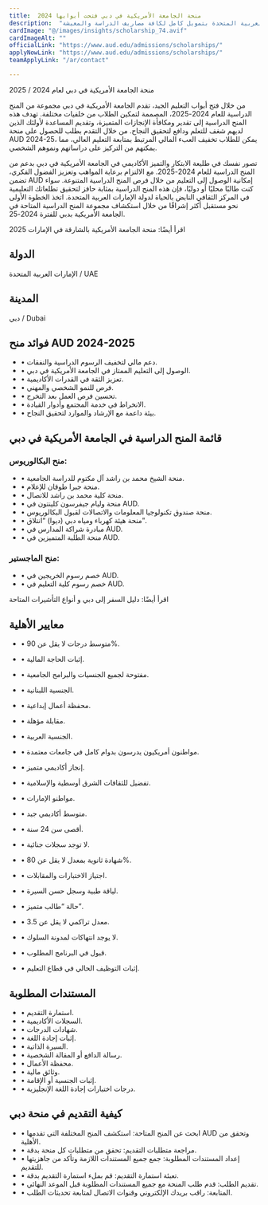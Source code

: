 ```yaml
---
title:  منحة الجامعة الأمريكية في دبي فتحت أبوابها 2024 
description:  "فرصة ذهبية للحصول علي منحة الجامعة الأمريكية دبي في الإمارات العربية المتحدة بتمويل كامل لكافة مصاريف الدراسة والمعيشة." 
cardImage: "@/images/insights/scholarship_74.avif" 
cardImageAlt: "" 
officialLink: "https://www.aud.edu/admissions/scholarships/" 
applyNowLink: "https://www.aud.edu/admissions/scholarships/" 
teamApplyLink: "/ar/contact"

---
```


منحة الجامعة الأمريكية في دبي لعام 2024 / 2025

من خلال فتح أبواب التعليم الجيد، تقدم الجامعة الأمريكية في دبي مجموعة من المنح الدراسية للعام 2024-2025، المصممة لتمكين الطلاب من خلفيات مختلفة. تهدف هذه المنح الدراسية إلى تقدير ومكافأة الإنجازات المتميزة، وتقديم المساعدة لأولئك الذين لديهم شغف للتعلم ودافع لتحقيق النجاح. من خلال التقدم بطلب للحصول على منحة AUD 2024-25، يمكن للطلاب تخفيف العبء المالي المرتبط بمتابعة التعليم العالي، مما يمكنهم من التركيز على دراساتهم ونموهم الشخصي.

تصور نفسك في طليعة الابتكار والتميز الأكاديمي في الجامعة الأمريكية في دبي بدعم من المنح الدراسية للعام 2024-2025. مع الالتزام برعاية المواهب وتعزيز الفضول الفكري، تضمن AUD إمكانية الوصول إلى التعليم من خلال فرص المنح الدراسية المتنوعة. سواء كنت طالبًا محليًا أو دوليًا، فإن هذه المنح الدراسية بمثابة حافز لتحقيق تطلعاتك التعليمية في المركز الثقافي النابض بالحياة لدولة الإمارات العربية المتحدة. اتخذ الخطوة الأولى نحو مستقبل أكثر إشراقًا من خلال استكشاف مجموعة المنح الدراسية المتاحة في الجامعة الأمريكية بدبي للفترة 2024-25.

اقرأ أيضًا: منحة الجامعة الأمريكية بالشارقة في الإمارات 2025

## الدولة

الإمارات العربية المتحدة / UAE

## المدينة

دبي / Dubai

## فوائد منح AUD 2024-2025

- • دعم مالي لتخفيف الرسوم الدراسية والنفقات.
- • الوصول إلى التعليم الممتاز في الجامعة الأمريكية في دبي.
- • تعزيز الثقة في القدرات الأكاديمية.
- • فرص للنمو الشخصي والمهني.
- • تحسين فرص العمل بعد التخرج.
- • الانخراط في خدمة المجتمع وأدوار القيادة.
- • بيئة داعمة مع الإرشاد والموارد لتحقيق النجاح.

## قائمة المنح الدراسية في الجامعة الأمريكية في دبي

### منح البكالوريوس:

- • منحة الشيخ محمد بن راشد آل مكتوم للدراسة الجامعية.
- • منحة جبرا طوقان للإعلام.
- • منحة كلية محمد بن راشد للاتصال.
- • منحة وليام جيفرسون كلينتون في AUD.
- • منحة صندوق تكنولوجيا المعلومات والاتصالات لقبول البكالوريوس.
- • منحة هيئة كهرباء ومياه دبي (ديوا) “انتلاق”.
- • مبادرة شراكة المدارس في AUD.
- • منحة الطلبة المتميزين في AUD.

### منح الماجستير:

- • خصم رسوم الخريجين في AUD.
- • خصم رسوم كلية التعليم في AUD.

اقرأ أيضًا: دليل السفر إلى دبي و أنواع التأشيرات المتاحة

## معايير الأهلية

- • متوسط درجات لا يقل عن 90%.
- • إثبات الحاجة المالية.
- • مفتوحة لجميع الجنسيات والبرامج الجامعية.

- • الجنسية اللبنانية.
- • محفظة أعمال إبداعية.
- • مقابلة مؤهلة.

- • الجنسية العربية.

- • مواطنون أمريكيون يدرسون بدوام كامل في جامعات معتمدة.
- • إنجاز أكاديمي متميز.
- • تفضيل للثقافات الشرق أوسطية والإسلامية.

- • مواطنو الإمارات.
- • متوسط أكاديمي جيد.
- • أقصى سن 24 سنة.
- • لا توجد سجلات جنائية.

- • شهادة ثانوية بمعدل لا يقل عن 80%.
- • اجتياز الاختبارات والمقابلات.
- • لياقة طبية وسجل حسن السيرة.

- • حالة “طالب متميز”.
- • معدل تراكمي لا يقل عن 3.5.
- • لا يوجد انتهاكات لمدونة السلوك.


- • قبول في البرنامج المطلوب.
- • إثبات التوظيف الحالي في قطاع التعليم.

## المستندات المطلوبة

- • استمارة التقديم.
- • السجلات الأكاديمية.
- • شهادات الدرجات.
- • إثبات إجادة اللغة.
- • السيرة الذاتية.
- • رسالة الدافع أو المقالة الشخصية.
- • محفظة الأعمال.
- • وثائق مالية.
- • إثبات الجنسية أو الإقامة.
- • درجات اختبارات إجادة اللغة الإنجليزية.

## كيفية التقديم في منحة دبي

- • ابحث عن المنح المتاحة: استكشف المنح المختلفة التي تقدمها AUD وتحقق من الأهلية.
- • مراجعة متطلبات التقديم: تحقق من متطلبات كل منحة بدقة.
- • إعداد المستندات المطلوبة: جمع جميع المستندات اللازمة وتأكد من جاهزيتها للتقديم.
- • تعبئة استمارة التقديم: قم بملء استمارة التقديم بدقة.
- • تقديم الطلب: قدم طلب المنحة مع جميع المستندات المطلوبة قبل الموعد النهائي.
- • المتابعة: راقب بريدك الإلكتروني وقنوات الاتصال لمتابعة تحديثات الطلب.

